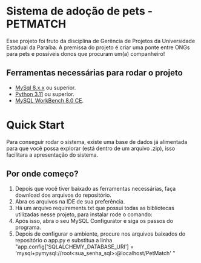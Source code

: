 # Sistema de adoção de pets - PETMATCH
Esse projeto foi fruto da disciplina de Gerência de Projetos da Universidade Estadual da Paraíba.
A premissa do projeto é criar uma ponte entre ONGs para pets e possíveis donos que procuram um(a) companheiro!

## Ferramentas necessárias para rodar o projeto
- [MySql 8.x.x](https://dev.mysql.com/downloads/mysql/) ou superior.
- [Python 3.11](https://www.python.org/downloads/) ou superior.
- [MySQL WorkBench 8.0 CE](https://dev.mysql.com/downloads/workbench/).

# Quick Start
Para conseguir rodar o sistema, existe uma base de dados já alimentada para que você possa explorar (está dentro de um arquivo .zip), isso facilitara a apresentação do sistema.

## Por onde começo?
1. Depois que você tiver baixado as ferramentas necessárias, faça download dos arquivos do repositório.
2. Abra os arquivos na IDE de sua preferência.
3. Há um arquivo requirements.txt que possui todas as bibliotecas utilizadas nesse projeto, para instalar rode o comando:
4. Após isso, abra o seu MySQL Configurator e siga os passos do programa.
5. Depois de configurar o ambiente, procure nos arquivos baixados do repositório o app.py e substitua a linha "app.config['SQLALCHEMY_DATABASE_URI'] = 'mysql+pymysql://root<sua_senha_sql>:@localhost/PetMatch' "
